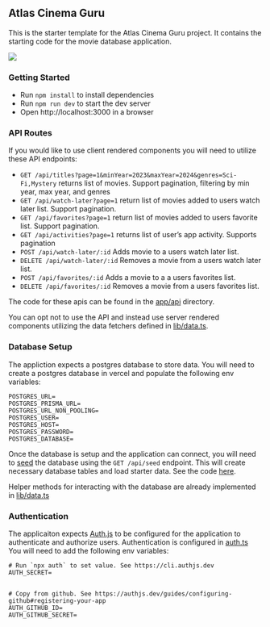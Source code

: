 ## Atlas Cinema Guru

This is the starter template for the Atlas Cinema Guru project. It contains the starting code for the movie database application.

![](./images/task-2-a.png)

### Getting Started

- Run `npm install` to install dependencies
- Run `npm run dev` to start the dev server
- Open http://localhost:3000 in a browser

### API Routes

If you would like to use client rendered components you will need to utilize these API endpoints:

- `GET /api/titles?page=1&minYear=2023&maxYear=2024&genres=Sci-Fi,Mystery` returns list of movies. Support pagination, filtering by min year, max year, and genres
- `GET /api/watch-later?page=1` return list of movies added to users watch later list. Support pagination.
- `GET /api/favorites?page=1` return list of movies added to users favorite list. Support pagination.
- `GET /api/activities?page=1` returns list of user’s app activity. Supports pagination
- `POST /api/watch-later/:id` Adds movie to a users watch later list.
- `DELETE /api/watch-later/:id` Removes a movie from a users watch later list.
- `POST /api/favorites/:id` Adds a movie to a a users favorites list.
- `DELETE /api/favorites/:id` Removes a movie from a users favorites list.

The code for these apis can be found in the [app/api](./app/api/) directory.

You can opt not to use the API and instead use server rendered components utilizing the data fetchers defined in [lib/data.ts](./lib/data.ts).

### Database Setup

The appliction expects a postgres database to store data. You will need to create a postgres database in vercel and populate the following env variables:

```
POSTGRES_URL=
POSTGRES_PRISMA_URL=
POSTGRES_URL_NON_POOLING=
POSTGRES_USER=
POSTGRES_HOST=
POSTGRES_PASSWORD=
POSTGRES_DATABASE=
```

Once the database is setup and the application can connect, you will need to [seed](https://en.wikipedia.org/wiki/Database_seeding) the database using the `GET /api/seed` endpoint. This will create necessary database tables and load starter data. See the code [here](./app/api/seed/route.ts).

Helper methods for interacting with the database are already implemented in [lib/data.ts](./lib/data.ts)

### Authentication

The applicaiton expects [Auth.js](https://authjs.dev/) to be configured for the application to authenticate and authorize users. Authentication is configured in [auth.ts](auth.ts) You will need to add the following env variables:

```
# Run `npx auth` to set value. See https://cli.authjs.dev
AUTH_SECRET=


# Copy from github. See https://authjs.dev/guides/configuring-github#registering-your-app
AUTH_GITHUB_ID=
AUTH_GITHUB_SECRET=
```
